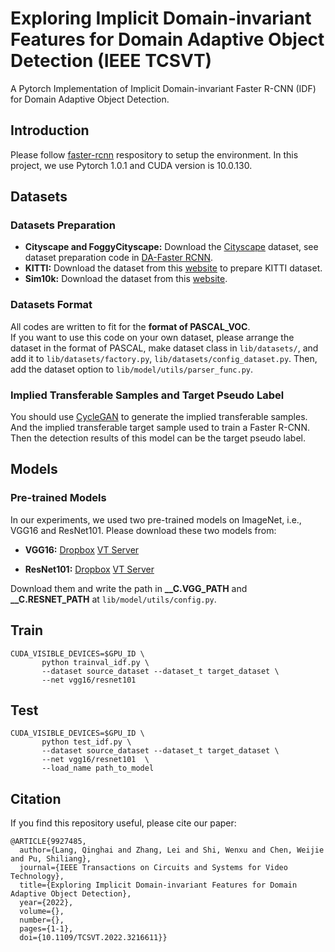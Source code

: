 # Exploring Implicit Domain-invariant Features for Domain Adaptive Object Detection (IEEE TCSVT)
A Pytorch Implementation of Implicit Domain-invariant Faster R-CNN (IDF) for Domain Adaptive Object Detection. 

## Introduction
Please follow [faster-rcnn](https://github.com/jwyang/faster-rcnn.pytorch/tree/pytorch-1.0) respository to setup the environment. In this project, we use Pytorch 1.0.1 and CUDA version is 10.0.130. 

## Datasets
### Datasets Preparation
* **Cityscape and FoggyCityscape:** Download the [Cityscape](https://www.cityscapes-dataset.com/) dataset, see dataset preparation code in [DA-Faster RCNN](https://github.com/yuhuayc/da-faster-rcnn/tree/master/prepare_data).
* **KITTI:** Download the dataset from this [website](https://www.cvlibs.net/datasets/kitti/eval_object.php?obj_benchmark=3d) to prepare KITTI dataset.
* **Sim10k:** Download the dataset from this [website](https://fcav.engin.umich.edu/sim-dataset/).  

### Datasets Format
All codes are written to fit for the **format of PASCAL_VOC**.  
If you want to use this code on your own dataset, please arrange the dataset in the format of PASCAL, make dataset class in ```lib/datasets/```, and add it to ```lib/datasets/factory.py```, ```lib/datasets/config_dataset.py```. Then, add the dataset option to ```lib/model/utils/parser_func.py```.

### Implied Transferable Samples and Target Pseudo Label
You should use [CycleGAN](https://github.com/junyanz/pytorch-CycleGAN-and-pix2pix) to generate the implied transferable samples. And the implied transferable target sample used to train a Faster R-CNN. Then the detection results of this model can be the target pseudo label.

## Models
### Pre-trained Models
In our experiments, we used two pre-trained models on ImageNet, i.e., VGG16 and ResNet101. Please download these two models from:
* **VGG16:** [Dropbox](https://www.dropbox.com/s/s3brpk0bdq60nyb/vgg16_caffe.pth?dl=0)  [VT Server](https://filebox.ece.vt.edu/~jw2yang/faster-rcnn/pretrained-base-models/vgg16_caffe.pth)

* **ResNet101:** [Dropbox](https://www.dropbox.com/s/iev3tkbz5wyyuz9/resnet101_caffe.pth?dl=0)  [VT Server](https://filebox.ece.vt.edu/~jw2yang/faster-rcnn/pretrained-base-models/resnet101_caffe.pth)

Download them and write the path in **__C.VGG_PATH** and **__C.RESNET_PATH** at ```lib/model/utils/config.py```.

## Train
```
CUDA_VISIBLE_DEVICES=$GPU_ID \
       python trainval_idf.py \
       --dataset source_dataset --dataset_t target_dataset \
       --net vgg16/resnet101 
```
## Test
```
CUDA_VISIBLE_DEVICES=$GPU_ID \
       python test_idf.py \
       --dataset source_dataset --dataset_t target_dataset \
       --net vgg16/resnet101  \
       --load_name path_to_model
```
## Citation
If you find this repository useful, please cite our paper:
```
@ARTICLE{9927485,
  author={Lang, Qinghai and Zhang, Lei and Shi, Wenxu and Chen, Weijie and Pu, Shiliang},
  journal={IEEE Transactions on Circuits and Systems for Video Technology}, 
  title={Exploring Implicit Domain-invariant Features for Domain Adaptive Object Detection}, 
  year={2022},
  volume={},
  number={},
  pages={1-1},
  doi={10.1109/TCSVT.2022.3216611}}
```
```
